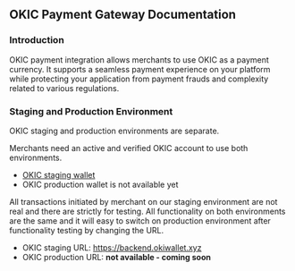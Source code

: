 ## OKIC Payment Gateway Documentation

### Introduction
OKIC payment integration allows merchants to use OKIC as a payment currency. It supports a seamless payment experience on your platform
while protecting your application from payment frauds and complexity related to various regulations.

### Staging and Production Environment
OKIC staging and production environments are separate.

Merchants need an active and verified OKIC account to use both environments.

- [OKIC staging wallet](https://okiwallet.xyz)
- OKIC production wallet is not available yet

All transactions initiated by merchant on our staging environment are not real and there are strictly for testing.
All functionality on both environments are the same and it will easy to switch on production environment after functionality 
testing by changing the URL.

- OKIC staging URL: https://backend.okiwallet.xyz
- OKIC production URL: **not available - coming soon**